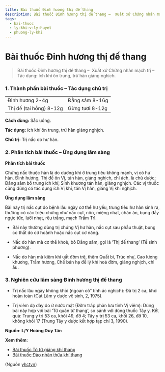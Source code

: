 ```yaml
---
title: Bài thuốc Đinh hương thị đế thang
description: Bài thuốc Đinh hương thị đế thang –  Xuất xứ Chứng nhân mạch trị – Tác dụng- ích khí ôn trung, trừ hàn giáng nghịch. 
tags:
  - bai-thuoc
  - ly-khi-v-ly-huyet
  - phuong-ly-khi
---
```


# Bài thuốc Đinh hương thị đế thang 

> Bài thuốc Đinh hương thị đế thang –  Xuất xứ Chứng nhân mạch trị – Tác dụng: ích khí ôn trung, trừ hàn giáng nghịch. 

### 1. Thành phần bài thuốc – Tác dụng chủ trị

|  |  |
| --- | --- |
| Đinh hương 2-4g | Đẳng sâm 8-16g |
| Thị đế (tai hồng) 8-12g | Gừng tươi 8-12g |

**Cách dùng:** Sắc uống.

**Tác dụng:** ích khí ôn trung, trừ hàn giáng nghịch. 

**Chủ trị:** Trị nấc do hư hàn.

### 2. Phân tích bài thuốc – Ứng dụng lâm sàng

**Phân tích bài thuốc**

Chứng nấc thuộc hàn là do dương khí ở trung tiêu không mạnh, vị có hư hàn. Đinh hương, Thị đế ôn Vị, tán hàn, giáng nghịch, chỉ ách, là chủ dược; Đảng sâm bổ trung ích khí; Sinh khương tán hàn, giáng nghịch. Các vị thuốc cùng dùng có tác dụng ích Vị khí, tán Vị hàn, giáng Vị khí nghịch.

**Ứng dụng lâm sàng**

Bài này trị nấc cụt do bệnh lâu ngày cơ thể hư yếu, trung tiêu hư hàn sinh ra, thường có các triệu chứng như nấc cụt, nôn, miệng nhạt, chán ăn, bụng đầy ngực tức, lưỡi nhạt, rêu trắng, mạch Trầm Trì.

+ Bài này thường dùng trị chứng Vị hư hàn, nấc cụt sau phẫu thuật, bụng co thắt do cơ hoành hoặc nấc cụt cơ năng.

+ Nấc do hàn mà cơ thể khoẻ, bỏ Đẳng sâm, gọi là ‘Thị đế thang’ (Tế sinh phương).

+ Nấc do hàn mà kiêm khí uất đờm trệ, thêm Quất bì, Trúc nhự, Cao lương khương, Trầm hương, Chế bán hạ để lý khí hoá đờm, giáng nghịch, chỉ ẩu.

### 3. Nghiên cứu lâm sàng Đinh hương thị đế thang

+ Trị nấc lâu ngày không khỏi (ngoan cô” tính ác nghịch): Đã trị 2 ca, khỏi hoàn toàn (Cát Lâm y dược vệ sinh, 2, 1975).

+ Trị viêm dạ dày do ứ nước mật (Đởm trấp phản lưu tính Vị viêm): Dùng bài này hợp với bài ‘Tứ quân tử thang’, so sánh với dùng thuốc Tây y. Kết quả: Trung y trị 53 ca, khỏi 49, đỡ 4; Tây y trị 53 ca, khối 26, đỡ 10, không khỏi 17 (Trung Tây y dược kết hợp tạp chí 3, 1990).

**Nguồn: L/Y Hoàng Duy Tân**

**Xem thêm:**

* [Bài thuốc Tô tử giáng khí thang](/yhctvn/bai-thuoc-to-tu-giang-khi-thang)
* [Bài thuốc Đào nhân thừa khí thang](/yhctvn/bai-thuoc-dao-nhan-thua-khi-thang)

(Nguồn <a href="https://yhctvn.com/bai-thuoc-dinh-huong-thi-de-thang/" target="_blank">yhctvn</a>)
